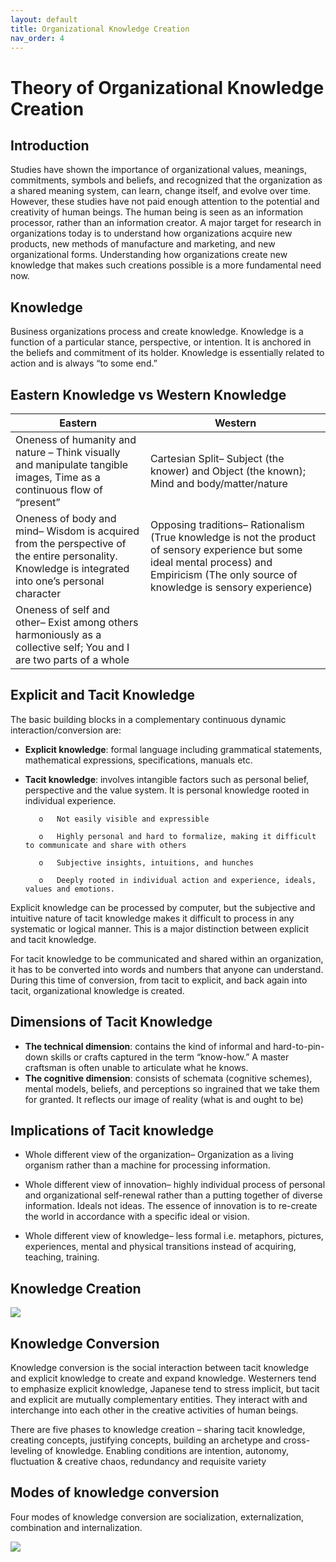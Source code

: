 ```yaml
---
layout: default
title: Organizational Knowledge Creation
nav_order: 4
---
```

# Theory of Organizational Knowledge Creation

## **Introduction**

Studies have shown the importance of organizational values, meanings, commitments, symbols and beliefs, and recognized that the organization as a shared meaning system, can learn, change itself, and evolve over time. However, these studies have not paid enough attention to the potential and creativity of human beings. The human being is seen as an information processor, rather than an information creator. A major target for research in organizations today is to understand how organizations acquire new products, new methods of manufacture and marketing, and new organizational forms. Understanding how organizations create new knowledge that makes such creations possible is a more fundamental need now.

## **Knowledge**

Business organizations process and create knowledge. Knowledge is a function of a particular stance, perspective, or intention. It is anchored in the beliefs and commitment of its holder. Knowledge is essentially related to action and is always “to some end.”

## **Eastern Knowledge vs Western Knowledge**
| Eastern | Western |
|----|----|
| Oneness of humanity and nature – Think visually and manipulate tangible images, Time as a continuous flow of “present” | Cartesian Split– Subject (the knower) and Object (the known); Mind and body/matter/nature |
| Oneness of body and mind– Wisdom is acquired from the perspective of the entire personality. Knowledge is integrated into one’s personal character | Opposing traditions– Rationalism (True knowledge is not the product of sensory experience but some ideal mental process) and Empiricism (The only source of knowledge is sensory experience) |
| Oneness of self and other– Exist among others harmoniously as a collective self; You and I are two parts of a whole |    |

## **Explicit and Tacit Knowledge**

The basic building blocks in a complementary continuous dynamic interaction/conversion are:

* **Explicit knowledge**: formal language including grammatical statements, mathematical expressions, specifications, manuals etc.
* **Tacit knowledge**: involves intangible factors such as personal belief, perspective and the value system. It is personal knowledge rooted in individual experience.

         o   Not easily visible and expressible

         o   Highly personal and hard to formalize, making it difficult to communicate and share with others

         o   Subjective insights, intuitions, and hunches

         o   Deeply rooted in individual action and experience, ideals, values and emotions.


Explicit knowledge can be processed by computer, but the subjective and intuitive nature of tacit knowledge makes it difficult to process in any systematic or logical manner. This is a major distinction between explicit and tacit knowledge.

For tacit knowledge to be communicated and shared within an organization, it has to be converted into words and numbers that anyone can understand. During this time of conversion, from tacit to explicit, and back again into tacit, organizational knowledge is created.

## **Dimensions of Tacit Knowledge**

* **The technical dimension**: contains the kind of informal and hard-to-pin-down skills or crafts captured in the term “know-how.” A master craftsman is often unable to articulate what he knows.
* **The cognitive dimension**: consists of schemata (cognitive schemes), mental models, beliefs, and perceptions so ingrained that we take them for granted. It reflects our image of reality (what is and ought to be)

## **Implications of Tacit knowledge**

* Whole different view of the organization– Organization as a living organism rather than a machine for processing information.

* Whole different view of innovation– highly individual process of personal and organizational self-renewal rather than a putting together of diverse information. Ideals not ideas. The essence of innovation is to re-create the world in accordance with a specific ideal or vision.

* Whole different view of knowledge– less formal i.e. metaphors, pictures, experiences, mental and physical transitions instead of acquiring, teaching, training. 

## **Knowledge Creation**

![](https://github.com/dilruba-n/dilruba-n.github.io/blob/master/knowledge1.png)

## **Knowledge Conversion**

Knowledge conversion is the social interaction between tacit knowledge and explicit knowledge to create and expand knowledge. Westerners tend to emphasize explicit knowledge, Japanese tend to stress implicit, but tacit and explicit are mutually complementary entities. They interact with and interchange into each other in the creative activities of human beings.

There are five phases to knowledge creation – sharing tacit knowledge, creating concepts, justifying concepts, building an archetype and cross-leveling of knowledge. Enabling conditions are intention, autonomy, fluctuation & creative chaos, redundancy and requisite variety

## **Modes of knowledge conversion**

Four modes of knowledge conversion are socialization, externalization, combination and internalization.

![](https://github.com/dilruba-n/dilruba-n.github.io/blob/master/knowledge2.png)


